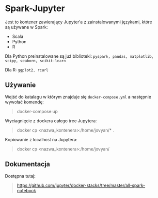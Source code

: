# Spark-Jupyter

Jest to kontener zawierający Jupyter'a z zainstalowanymi językami, które są używane w Spark:
* Scala
* Python
* R

Dla Python preinstalowane są już biblioteki: `pyspark, pandas, matplotlib, scipy, seaborn, scikit-learn`

Dla R: `ggplot2, rcurl`

## Używanie
Wejść do katalagu w którym znajduje się `docker-compose.yml` a następnie wywołać komendę:
> docker-compose up

Wyciagnięcie z dockera całego tree Jupytera:
> docker cp <nazwa_kontenera>:/home/jovyan/* .

Kopiowanie z localhost na Jupytera:
> docker cp <file> <nazwa_kontenera>:/home/jovyan/

## Dokumentacja
Dostępna tutaj:
> https://github.com/jupyter/docker-stacks/tree/master/all-spark-notebook
